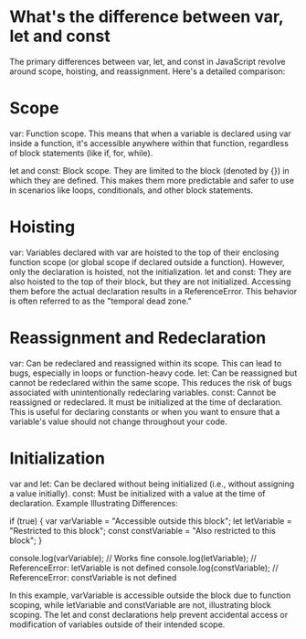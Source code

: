 # What's the difference between var, let and const

The primary differences between var, let, and const in JavaScript revolve around scope, hoisting, and reassignment. Here's a detailed comparison:

# Scope

var: Function scope. This means that when a variable is declared using var inside a function, it's accessible anywhere within that function, regardless of block statements (like if, for, while).

let and const: Block scope. They are limited to the block (denoted by {}) in which they are defined. This makes them more predictable and safer to use in scenarios like loops, conditionals, and other block statements.

# Hoisting

var: Variables declared with var are hoisted to the top of their enclosing function scope (or global scope if declared outside a function). However, only the declaration is hoisted, not the initialization.
let and const: They are also hoisted to the top of their block, but they are not initialized. Accessing them before the actual declaration results in a ReferenceError. This behavior is often referred to as the "temporal dead zone."

# Reassignment and Redeclaration

var: Can be redeclared and reassigned within its scope. This can lead to bugs, especially in loops or function-heavy code.
let: Can be reassigned but cannot be redeclared within the same scope. This reduces the risk of bugs associated with unintentionally redeclaring variables.
const: Cannot be reassigned or redeclared. It must be initialized at the time of declaration. This is useful for declaring constants or when you want to ensure that a variable's value should not change throughout your code.

# Initialization

var and let: Can be declared without being initialized (i.e., without assigning a value initially).
const: Must be initialized with a value at the time of declaration.
Example Illustrating Differences:

if (true) {
    var varVariable = "Accessible outside this block";
    let letVariable = "Restricted to this block";
    const constVariable = "Also restricted to this block";
}

console.log(varVariable); // Works fine
console.log(letVariable); // ReferenceError: letVariable is not defined
console.log(constVariable); // ReferenceError: constVariable is not defined

In this example, varVariable is accessible outside the block due to function scoping, while letVariable and constVariable are not, illustrating block scoping. The let and const declarations help prevent accidental access or modification of variables outside of their intended scope.